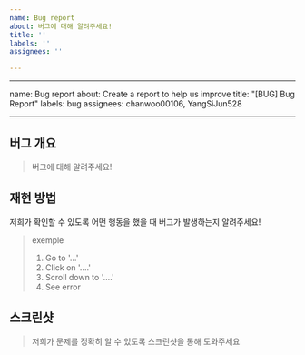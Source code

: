```yaml
---
name: Bug report
about: 버그에 대해 알려주세요!
title: ''
labels: ''
assignees: ''

---
```


---
name: Bug report
about: Create a report to help us improve
title: "[BUG] Bug Report"
labels: bug
assignees: chanwoo00106, YangSiJun528

---

## 버그 개요
> 버그에 대해 알려주세요!

## 재현 방법
저희가 확인할 수 있도록 어떤 행동을 했을 때 버그가 발생하는지 알려주세요!

> exemple
> 1. Go to '...'
> 2. Click on '....'
> 3. Scroll down to '....'
> 4. See error

## 스크린샷
> 저희가 문제를 정확히 알 수 있도록 스크린샷을 통해 도와주세요
